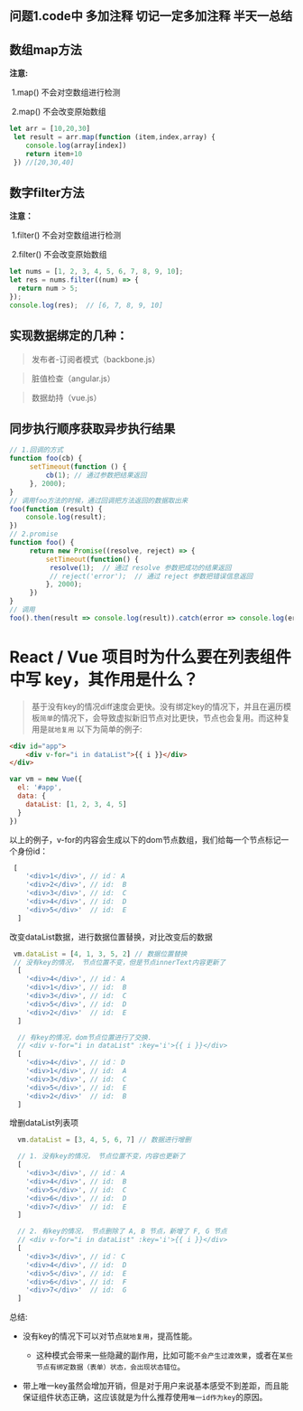 ## 问题1.code中 多加注释  切记一定多加注释  半天一总结

## 数组map方法

**注意:**

​	1.map() 不会对空数组进行检测

​	2.map() 不会改变原始数组

```js
let arr = [10,20,30]
 let result = arr.map(function (item,index,array) {
    console.log(array[index])
    return item+10
 }) //[20,30,40]
```

## 数字filter方法

**注意：** 

​	1.filter() 不会对空数组进行检测

​	2.filter() 不会改变原始数组

```js
let nums = [1, 2, 3, 4, 5, 6, 7, 8, 9, 10];
let res = nums.filter((num) => {
  return num > 5;
});
console.log(res);  // [6, 7, 8, 9, 10]
```

## 实现数据绑定的几种：

> 发布者-订阅者模式（backbone.js）

> 脏值检查（angular.js） 

> 数据劫持（vue.js） 

## 同步执行顺序获取异步执行结果

```js
// 1.回调的方式
function foo(cb) {
     setTimeout(function () {
         cb(1); // 通过参数把结果返回
     }, 2000);
}
// 调用foo方法的时候，通过回调把方法返回的数据取出来
foo(function (result) { 
    console.log(result);
})
// 2.promise
function foo() {
     return new Promise((resolve, reject) => {
         setTimeout(function() {
          resolve(1);  // 通过 resolve 参数把成功的结果返回
          // reject('error');  // 通过 reject 参数把错误信息返回
         }, 2000);
     })
}
// 调用
foo().then(result => console.log(result)).catch(error => console.log(error));
```



# React / Vue 项目时为什么要在列表组件中写 key，其作用是什么？

> 基于没有key的情况diff速度会更快。没有绑定key的情况下，并且在遍历模板`简单`的情况下，会导致虚拟新旧节点对比更快，节点也会复用。而这种复用是`就地复用` 以下为简单的例子:

```html
<div id="app">
    <div v-for="i in dataList">{{ i }}</div>
</div>
```

```js
var vm = new Vue({
  el: '#app',
  data: {
    dataList: [1, 2, 3, 4, 5]
  }
})
```

以上的例子，v-for的内容会生成以下的dom节点数组，我们给每一个节点标记一个身份id：

```js
 [
    '<div>1</div>', // id： A
    '<div>2</div>', // id:  B
    '<div>3</div>', // id:  C
    '<div>4</div>', // id:  D
    '<div>5</div>'  // id:  E
  ]
```

改变dataList数据，进行数据位置替换，对比改变后的数据

```js
 vm.dataList = [4, 1, 3, 5, 2] // 数据位置替换
 // 没有key的情况， 节点位置不变，但是节点innerText内容更新了
  [
    '<div>4</div>', // id： A
    '<div>1</div>', // id:  B
    '<div>3</div>', // id:  C
    '<div>5</div>', // id:  D
    '<div>2</div>'  // id:  E
  ]

  // 有key的情况，dom节点位置进行了交换.
  // <div v-for="i in dataList" :key='i'>{{ i }}</div>
  [
    '<div>4</div>', // id： D
    '<div>1</div>', // id:  A
    '<div>3</div>', // id:  C
    '<div>5</div>', // id:  E
    '<div>2</div>'  // id:  B
  ]
```

增删dataList列表项

```js
  vm.dataList = [3, 4, 5, 6, 7] // 数据进行增删

  // 1. 没有key的情况， 节点位置不变，内容也更新了
  [
    '<div>3</div>', // id： A
    '<div>4</div>', // id:  B
    '<div>5</div>', // id:  C
    '<div>6</div>', // id:  D
    '<div>7</div>'  // id:  E
  ]

  // 2. 有key的情况， 节点删除了 A, B 节点，新增了 F, G 节点
  // <div v-for="i in dataList" :key='i'>{{ i }}</div>
  [
    '<div>3</div>', // id： C
    '<div>4</div>', // id:  D
    '<div>5</div>', // id:  E
    '<div>6</div>', // id:  F
    '<div>7</div>'  // id:  G
  ]
```

总结:

- 没有key的情况下可以对节点`就地复用`，提高性能。
  - 这种模式会带来一些隐藏的副作用，比如可能`不会产生过渡效果`，或者在`某些节点有绑定数据（表单）状态，会出现状态错位`。

- 带上唯一key虽然会增加开销，但是对于用户来说基本感受不到差距，而且能保证组件状态正确，这应该就是为什么推荐使用`唯一id作为key`的原因。



